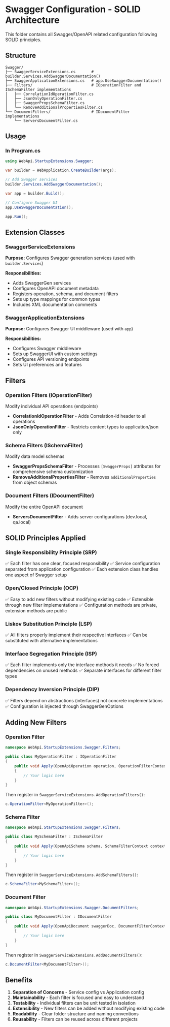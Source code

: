 # Swagger Configuration - SOLID Architecture

This folder contains all Swagger/OpenAPI related configuration following SOLID principles.

## Structure

```
Swagger/
├── SwaggerServiceExtensions.cs       # builder.Services.AddSwaggerDocumentation()
├── SwaggerApplicationExtensions.cs   # app.UseSwaggerDocumentation()
├── Filters/                          # IOperationFilter and ISchemaFilter implementations
│   ├── CorrelationIdOperationFilter.cs
│   ├── JsonOnlyOperationFilter.cs
│   ├── SwaggerPropsSchemaFilter.cs
│   └── RemoveAdditionalPropertiesFilter.cs
└── DocumentFilters/                  # IDocumentFilter implementations
    └── ServersDocumentFilter.cs
```

## Usage

### In Program.cs

```csharp
using WebApi.StartupExtensions.Swagger;

var builder = WebApplication.CreateBuilder(args);

// Add Swagger services
builder.Services.AddSwaggerDocumentation();

var app = builder.Build();

// Configure Swagger UI
app.UseSwaggerDocumentation();

app.Run();
```

## Extension Classes

### SwaggerServiceExtensions

**Purpose:** Configures Swagger generation services (used with `builder.Services`)

**Responsibilities:**

- Adds SwaggerGen services
- Configures OpenAPI document metadata
- Registers operation, schema, and document filters
- Sets up type mappings for common types
- Includes XML documentation comments

### SwaggerApplicationExtensions

**Purpose:** Configures Swagger UI middleware (used with `app`)

**Responsibilities:**

- Configures Swagger middleware
- Sets up SwaggerUI with custom settings
- Configures API versioning endpoints
- Sets UI preferences and features

## Filters

### Operation Filters (IOperationFilter)

Modify individual API operations (endpoints)

- **CorrelationIdOperationFilter** - Adds Correlation-Id header to all operations
- **JsonOnlyOperationFilter** - Restricts content types to application/json only

### Schema Filters (ISchemaFilter)

Modify data model schemas

- **SwaggerPropsSchemaFilter** - Processes `[SwaggerProps]` attributes for comprehensive schema customization
- **RemoveAdditionalPropertiesFilter** - Removes `additionalProperties` from object schemas

### Document Filters (IDocumentFilter)

Modify the entire OpenAPI document

- **ServersDocumentFilter** - Adds server configurations (dev.local, qa.local)

## SOLID Principles Applied

### Single Responsibility Principle (SRP)

✅ Each filter has one clear, focused responsibility
✅ Service configuration separated from application configuration
✅ Each extension class handles one aspect of Swagger setup

### Open/Closed Principle (OCP)

✅ Easy to add new filters without modifying existing code
✅ Extensible through new filter implementations
✅ Configuration methods are private, extension methods are public

### Liskov Substitution Principle (LSP)

✅ All filters properly implement their respective interfaces
✅ Can be substituted with alternative implementations

### Interface Segregation Principle (ISP)

✅ Each filter implements only the interface methods it needs
✅ No forced dependencies on unused methods
✅ Separate interfaces for different filter types

### Dependency Inversion Principle (DIP)

✅ Filters depend on abstractions (interfaces) not concrete implementations
✅ Configuration is injected through SwaggerGenOptions

## Adding New Filters

### Operation Filter

```csharp
namespace WebApi.StartupExtensions.Swagger.Filters;

public class MyOperationFilter : IOperationFilter
{
    public void Apply(OpenApiOperation operation, OperationFilterContext context)
    {
        // Your logic here
    }
}
```

Then register in `SwaggerServiceExtensions.AddOperationFilters()`:

```csharp
c.OperationFilter<MyOperationFilter>();
```

### Schema Filter

```csharp
namespace WebApi.StartupExtensions.Swagger.Filters;

public class MySchemaFilter : ISchemaFilter
{
    public void Apply(OpenApiSchema schema, SchemaFilterContext context)
    {
        // Your logic here
    }
}
```

Then register in `SwaggerServiceExtensions.AddSchemaFilters()`:

```csharp
c.SchemaFilter<MySchemaFilter>();
```

### Document Filter

```csharp
namespace WebApi.StartupExtensions.Swagger.DocumentFilters;

public class MyDocumentFilter : IDocumentFilter
{
    public void Apply(OpenApiDocument swaggerDoc, DocumentFilterContext context)
    {
        // Your logic here
    }
}
```

Then register in `SwaggerServiceExtensions.AddDocumentFilters()`:

```csharp
c.DocumentFilter<MyDocumentFilter>();
```

## Benefits

1. **Separation of Concerns** - Service config vs Application config
2. **Maintainability** - Each filter is focused and easy to understand
3. **Testability** - Individual filters can be unit tested in isolation
4. **Extensibility** - New filters can be added without modifying existing code
5. **Readability** - Clear folder structure and naming conventions
6. **Reusability** - Filters can be reused across different projects
